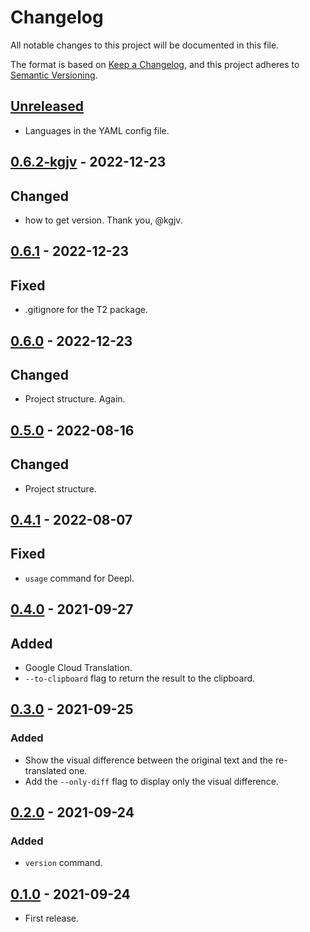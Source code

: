 # Changelog
All notable changes to this project will be documented in this file.

The format is based on [Keep a Changelog](https://keepachangelog.com/en/1.0.0/),
and this project adheres to [Semantic Versioning](https://semver.org/spec/v2.0.0.html).

## [Unreleased]
- Languages in the YAML config file.

## [0.6.2-kgjv] - 2022-12-23
## Changed
- how to get version. Thank you, @kgjv.

## [0.6.1] - 2022-12-23
## Fixed
- .gitignore for the T2 package.

## [0.6.0] - 2022-12-23
## Changed
- Project structure. Again.

## [0.5.0] - 2022-08-16
## Changed
- Project structure.

## [0.4.1] - 2022-08-07
## Fixed
- `usage` command for Deepl.

## [0.4.0] - 2021-09-27
## Added
- Google Cloud Translation.
- `--to-clipboard` flag to return the result to the clipboard.

## [0.3.0] - 2021-09-25
### Added
- Show the visual difference between the original text and the re-translated one.
- Add the `--only-diff` flag to display only the visual difference.

## [0.2.0] - 2021-09-24
### Added
- `version` command.

## [0.1.0] - 2021-09-24
- First release.

[Unreleased]: https://github.com/rangzen/t2/compare/v0.6.2-kgjv...HEAD
[0.6.2-kgjv]: https://github.com/rangzen/t2/compare/v0.6.1...v0.6.1-kgjv
[0.6.1]: https://github.com/rangzen/t2/compare/v0.6.0...v0.6.1
[0.6.0]: https://github.com/rangzen/t2/compare/v0.5.0...v0.6.0
[0.5.0]: https://github.com/rangzen/t2/compare/v0.4.1...v0.5.0
[0.4.1]: https://github.com/rangzen/t2/compare/v0.4.0...v0.4.1
[0.4.0]: https://github.com/rangzen/t2/compare/v0.3.0...v0.4.0
[0.3.0]: https://github.com/rangzen/t2/compare/v0.2.0...v0.3.0
[0.2.0]: https://github.com/rangzen/t2/compare/v0.1.0...v0.2.0
[0.1.0]: https://github.com/rangzen/t2/releases/tag/v0.1.0
